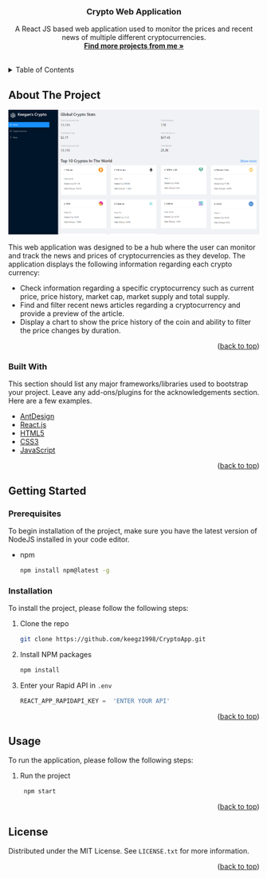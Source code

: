 <div id="top"></div>
<!-- PROJECT LOGO -->
<br />
<div align="center">
  <h3 align="center">Crypto Web Application</h3>
  <p align="center">
    A React JS based web application used to monitor the prices and recent news of multiple different cryptocurrencies.
    <br />
    <a href="https://github.com/keegz1998"><strong>Find more projects from me »</strong></a>
    <br />
    <br />   
</div>

<!-- TABLE OF CONTENTS -->
<details>
  <summary>Table of Contents</summary>
  <ol>
    <li>
      <a href="#about-the-project">About The Project</a>
      <ul>
        <li><a href="#built-with">Built With</a></li>
      </ul>
    </li>
    <li>
      <a href="#getting-started">Getting Started</a>
      <ul>
        <li><a href="#prerequisites">Prerequisites</a></li>
        <li><a href="#installation">Installation</a></li>
      </ul>
    </li>
    <li><a href="#usage">Usage</a></li>    
    <li><a href="#license">License</a></li>   
  </ol>
</details>

<!-- ABOUT THE PROJECT -->
## About The Project

![Screenshot](product-screenshot.PNG)

This web application was designed to be a hub where the user can monitor and track the news and prices of cryptocurrencies as they develop. The application displays the following information regarding each crypto currency:

* Check information regarding a specific cryptocurrency such as current price, price history, market cap, market supply and total supply.
* Find and filter recent news articles regarding a cryptocurrency and provide a preview of the article.
* Display a chart to show the price history of the coin and ability to filter the price changes by duration.
<p align="right">(<a href="#top">back to top</a>)</p>

### Built With

This section should list any major frameworks/libraries used to bootstrap your project. Leave any add-ons/plugins for the acknowledgements section. Here are a few examples.

* [AntDesign](https://ant.design/)
* [React.js](https://reactjs.org/)
* [HTML5](https://html5.org/)
* [CSS3](https://www.w3.org/Style/CSS/Overview.en.html)
* [JavaScript](https://www.javascript.com/)


<p align="right">(<a href="#top">back to top</a>)</p>
<!-- GETTING STARTED -->

## Getting Started

### Prerequisites

To begin installation of the project, make sure you have the latest version of NodeJS installed in your code editor.
* npm
  ```sh
  npm install npm@latest -g
  ```

### Installation

To install the project, please follow the following steps:

1. Clone the repo
   ```sh
   git clone https://github.com/keegz1998/CryptoApp.git
   ```
2. Install NPM packages
   ```sh
   npm install
   ```
3. Enter your Rapid API in `.env`
   ```js
   REACT_APP_RAPIDAPI_KEY =  'ENTER YOUR API'
   
   ```


<p align="right">(<a href="#top">back to top</a>)</p>
<!-- USAGE EXAMPLES -->

## Usage

To run the application, please follow the following steps:
1. Run the project
   ```sh
    npm start   
    ```

<p align="right">(<a href="#top">back to top</a>)</p>

<!-- LICENSE -->

## License

Distributed under the MIT License. See `LICENSE.txt` for more information.

<p align="right">(<a href="#top">back to top</a>)</p>











